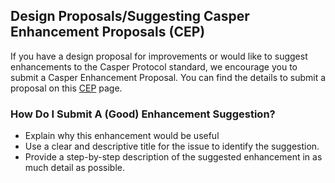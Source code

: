 ## Design Proposals/Suggesting Casper Enhancement Proposals (CEP)

If you have a design proposal for improvements or would like to suggest enhancements to the Casper Protocol standard, 
we encourage you to submit a Casper Enhancement Proposal. You can find the details to submit a proposal on this [CEP](https://github.com/casper-network/ceps) page.

### How Do I Submit A (Good) Enhancement Suggestion?
- Explain why this enhancement would be useful
- Use a clear and descriptive title for the issue to identify the suggestion.
- Provide a step-by-step description of the suggested enhancement in as much detail as possible.